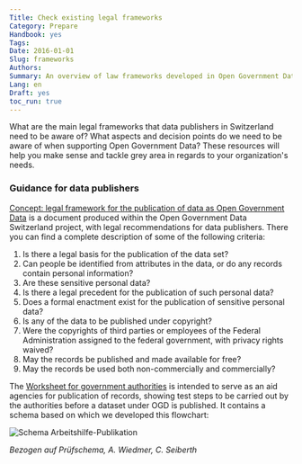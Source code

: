 ```yaml
---
Title: Check existing legal frameworks
Category: Prepare
Handbook: yes
Tags:
Date: 2016-01-01
Slug: frameworks
Authors:
Summary: An overview of law frameworks developed in Open Government Data Switzerland.
Lang: en
Draft: yes
toc_run: true
---
```


What are the main legal frameworks that data publishers in Switzerland need to be aware of? What aspects and decision points do we need to be aware of when supporting Open Government Data? These resources will help you make sense and tackle grey area in regards to your organization's needs.

### Guidance for data publishers

[Concept: legal framework for the publication of data as Open Government Data](/en/library/konzept-rechtliche-rahmen) is a document produced within the Open Government Data Switzerland project, with legal recommendations for data publishers. There you can find a complete description of some of the following criteria:

1. Is there a legal basis for the publication of the data set?
1. Can people be identified from attributes in the data, or do any records contain personal information?
1. Are these sensitive personal data?
1. Is there a legal precedent for the publication of such personal data?
1. Does a formal enactment exist for the publication of sensitive personal data?
1. Is any of the data to be published under copyright?
1. Were the copyrights of third parties or employees of the Federal Administration assigned to the federal government, with privacy rights waived?
1. May the records be published and made available for free?
1. May the records be used both non-commercially and commercially?

The [Worksheet for government authorities](/en/library/arbeitshilfe-publikation) is intended to serve as an aid agencies for publication of records, showing test steps to be carried out by the authorities before a dataset under OGD is published. It contains a schema based on which we developed this flowchart:

![Schema Arbeitshilfe-Publikation](../../images/chart-arbeitshilfe-publikation.png)

*Bezogen auf Prüfschema, A. Wiedmer, C. Seiberth*
